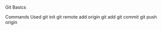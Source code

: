 Git Basics

Commands Used
  git init
  git remote add origin
  git add
  git commit
  git push origin
